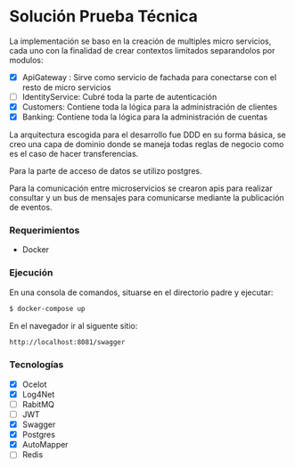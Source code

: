 # Solución Prueba Técnica

La implementación se baso en la creación de multiples micro servicios, cada uno con la finalidad de crear contextos limitados separandolos por modulos:

- [x] ApiGateway : Sirve como servicio de fachada para conectarse con el resto de micro servicios
- [ ] IdentityService: Cubré toda la parte de autenticación 
- [x] Customers: Contiene toda la lógica para la administración de clientes
- [x] Banking: Contiene toda la lógica para la administración de cuentas
 
La arquitectura escogida para el desarrollo fue DDD en su forma básica, se creo una capa de dominio donde se maneja todas reglas de negocio como es el caso de hacer transferencias.

Para la parte de acceso de datos se utilizo postgres.

Para la comunicación entre microservicios se crearon apis para realizar consultar y un bus de mensajes para comunicarse mediante la publicación de eventos.

### Requerimientos

* Docker

### Ejecución

En una consola de comandos, situarse en el directorio padre y ejecutar:

```sh
$ docker-compose up
```

En el navegador ir al siguente sitio:

```sh
http://localhost:8081/swagger
```

### Tecnologías

- [x] Ocelot
- [x] Log4Net
- [ ] RabitMQ
- [ ] JWT
- [x] Swagger
- [x] Postgres
- [x] AutoMapper
- [ ] Redis
